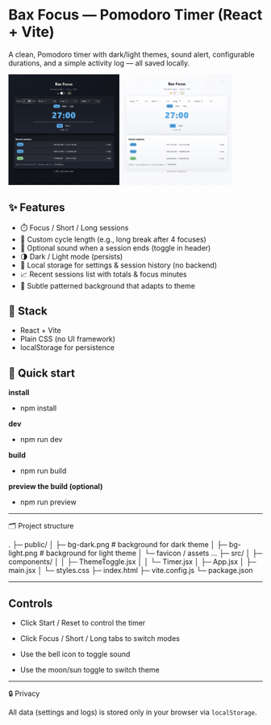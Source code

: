 # Bax Focus — Pomodoro Timer (React + Vite)

A clean, Pomodoro timer with dark/light themes, sound alert, configurable durations, and a simple activity log — all saved locally.

<img src="public/dark-preview.png" alt="1" width="220"> <img src="public/light-preview.png" alt="1" width="220">

## ✨ Features

- ⏱️ Focus / Short / Long sessions
- 🔁 Custom cycle length (e.g., long break after 4 focuses)
- 🔔 Optional sound when a session ends (toggle in header)
- 🌗 Dark / Light mode (persists)
- 🧠 Local storage for settings & session history (no backend)
- 📈 Recent sessions list with totals & focus minutes
- 🎨 Subtle patterned background that adapts to theme

## 🧩 Stack

- React + Vite
- Plain CSS (no UI framework)
- localStorage for persistence

## 🚀 Quick start

**install**
- npm install

**dev**
- npm run dev

**build**
- npm run build

**preview the build (optional)**
- npm run preview

---

🗂️ Project structure

.
├─ public/
│  ├─ bg-dark.png           # background for dark theme
│  ├─ bg-light.png          # background for light theme
│  └─ favicon / assets …
├─ src/
│  ├─ components/
│  │  ├─ ThemeToggle.jsx
│  │  └─ Timer.jsx
│  ├─ App.jsx
│  ├─ main.jsx
│  └─ styles.css
├─ index.html
├─ vite.config.js
└─ package.json

---

## Controls

- Click Start / Reset to control the timer

- Click Focus / Short / Long tabs to switch modes

- Use the bell icon to toggle sound

- Use the moon/sun toggle to switch theme

---

🔒 Privacy

All data (settings and logs) is stored only in your browser via `localStorage`.